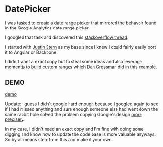 # DatePicker

I was tasked to create a date range picker that mirrored the behavoir found in the Google Analytics date range picker. 

I googled that task and discovered this [stackoverflow thread](http://stackoverflow.com/questions/1971208/looking-for-a-good-date-range-picker-any-suggestions). 

I started with [Justin Stern](http://foxrunsoftware.github.com/DatePicker/) as my base since I knew I could fairly easily port it to Angular or Backbone. 

I didn't want a exact copy but to steal some ideas and also leverage momentjs to build custom ranges which [Dan Grossman](http://www.dangrossman.info/2012/08/20/a-date-range-picker-for-twitter-bootstrap/) did in this example.

## DEMO

[demo](http://headwinds.net/lab/daterangepicker/datepicker.html)

Update: I guess I didn't google hard enough because I googled again to see if I had missed anything and sure enough someone else had went down the same rabbit hole solved the problem copying Google's design [more precisely](https://github.com/petrkotek/DatePicker).

In my case, I didn't need an exact copy and I'm fine with doing some digging and know how to update the code base is more valuable anyways. So by all means steal from this and make it your own. 

